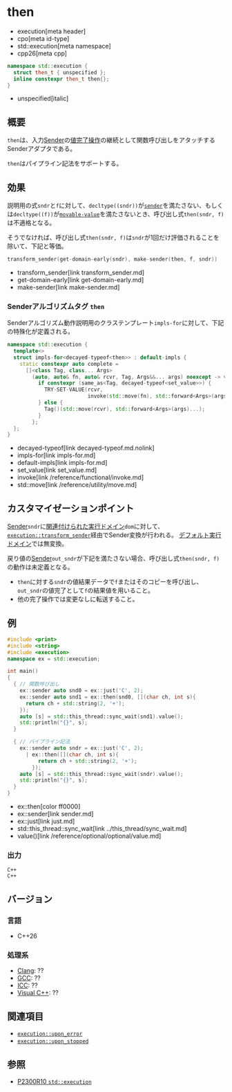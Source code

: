 # then
* execution[meta header]
* cpo[meta id-type]
* std::execution[meta namespace]
* cpp26[meta cpp]

```cpp
namespace std::execution {
  struct then_t { unspecified };
  inline constexpr then_t then{};
}
```
* unspecified[italic]

## 概要
`then`は、入力[Sender](sender.md)の[値完了操作](set_value.md)の継続として関数呼び出しをアタッチするSenderアダプタである。

`then`はパイプライン記法をサポートする。


## 効果
説明用の式`sndr`と`f`に対して、`decltype((sndr))`が[`sender`](sender.md)を満たさない、もしくは`decltype((f))`が[`movable-value`](../movable-value.md)を満たさないとき、呼び出し式`then(sndr, f)`は不適格となる。

そうでなければ、呼び出し式`then(sndr, f)`は`sndr`が1回だけ評価されることを除いて、下記と等価。

```cpp
transform_sender(get-domain-early(sndr), make-sender(then, f, sndr))
```
* transform_sender[link transform_sender.md]
* get-domain-early[link get-domain-early.md]
* make-sender[link make-sender.md]


### Senderアルゴリズムタグ `then`
Senderアルゴリズム動作説明用のクラステンプレート`impls-for`に対して、下記の特殊化が定義される。

```cpp
namespace std::execution {
  template<>
  struct impls-for<decayed-typeof<then>> : default-impls {
    static constexpr auto complete =
      []<class Tag, class... Args>
        (auto, auto& fn, auto& rcvr, Tag, Args&&... args) noexcept -> void {
          if constexpr (same_as<Tag, decayed-typeof<set_value>>) {
            TRY-SET-VALUE(rcvr,
                          invoke(std::move(fn), std::forward<Args>(args)...));
          } else {
            Tag()(std::move(rcvr), std::forward<Args>(args)...);
          }
        };
  };
}
```
* decayed-typeof[link decayed-typeof.md.nolink]
* impls-for[link impls-for.md]
* default-impls[link impls-for.md]
* set_value[link set_value.md]
* invoke[link /reference/functional/invoke.md]
* std::move[link /reference/utility/move.md]


## カスタマイゼーションポイント
[Sender](sender.md)`sndr`に[関連付けられた実行ドメイン](get-domain-early.md)`dom`に対して、[`execution::transform_sender`](transform_sender.md)経由でSender変換が行われる。
[デフォルト実行ドメイン](../execution/default_domain.md)では無変換。

戻り値の[Sender](sender.md)`out_sndr`が下記を満たさない場合、呼び出し式`then(sndr, f)`の動作は未定義となる。

- `then`に対する`sndr`の値結果データで`f`またはそのコピーを呼び出し、`out_sndr`の値完了として`f`の結果値を用いること。
- 他の完了操作では変更なしに転送すること。


## 例
```cpp example
#include <print>
#include <string>
#include <execution>
namespace ex = std::execution;

int main()
{
  { // 関数呼び出し
    ex::sender auto snd0 = ex::just('C', 2);
    ex::sender auto snd1 = ex::then(snd0, [](char ch, int s){
      return ch + std::string(2, '+');
    });
    auto [s] = std::this_thread::sync_wait(snd1).value();
    std::println("{}", s);
  }

  { // パイプライン記法
    ex::sender auto sndr = ex::just('C', 2);
      | ex::then([](char ch, int s){
          return ch + std::string(2, '+');
        });
    auto [s] = std::this_thread::sync_wait(sndr).value();
    std::println("{}", s);
  }
}
```
* ex::then[color ff0000]
* ex::sender[link sender.md]
* ex::just[link just.md]
* std::this_thread::sync_wait[link ../this_thread/sync_wait.md]
* value()[link /reference/optional/optional/value.md]

### 出力
```
C++
C++
```


## バージョン
### 言語
- C++26

### 処理系
- [Clang](/implementation.md#clang): ??
- [GCC](/implementation.md#gcc): ??
- [ICC](/implementation.md#icc): ??
- [Visual C++](/implementation.md#visual_cpp): ??


## 関連項目
- [`execution::upon_error`](upon_error.md.nolink)
- [`execution::upon_stopped`](upon_stopped.md.nolink)


## 参照
- [P2300R10 `std::execution`](https://www.open-std.org/jtc1/sc22/wg21/docs/papers/2024/p2300r10.html)
